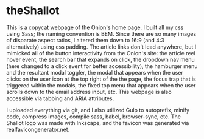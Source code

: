 # theShallot #

This is a copycat webpage of the Onion's home page. I built all my css using Sass; the naming convention is BEM. Since there are so many images of disparate aspect ratios, I altered them down to 16:9 (and 4:3 alternatively) using css padding. The article links don't lead anywhere, but I mimicked all of the button interactivity from the Onion's site: the article reel hover event, the search bar that expands on click, the dropdown nav menu (here changed to a click event for better accessibility), the hamburger menu and the resultant modal toggler, the modal that appears when the user clicks on the user icon at the top right of the the page, the focus trap that is triggered within the modals, the fixed top menu that appears when the user scrolls down to the email address input, etc. This webpage is also accessible via tabbing and ARIA attributes.

I uploaded everything via git, and I also utilized Gulp to autoprefix, minify code, compress images, compile sass, babel, browser-sync, etc. The Shallot logo was made with Inkscape, and the favicon was generated via realfavicongenerator.net.